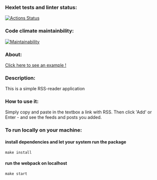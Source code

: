 ### Hexlet tests and linter status:

[![Actions Status](https://github.com/CryFromTheHeart/frontend-project-lvl3/workflows/hexlet-check/badge.svg)](https://github.com/CryFromTheHeart/frontend-project-lvl3/actions)

### Code climate maintainbility:

[![Maintainability](https://api.codeclimate.com/v1/badges/97c89b35395311463fe5/maintainability)](https://codeclimate.com/github/CryFromTheHeart/frontend-project-lvl3/maintainability)

### About:

[Click here to see an example !](https://frontend-project-lvl3-mu-ten.vercel.app)

### Description:

This is a simple RSS-reader application

### How to use it:

Simply copy and paste in the textbox a link with RSS. Then click 'Add' or Enter - and see the feeds and posts you added.

### To run locally on your machine:

#### install dependencies and let your system run the package

`make install`

#### run the webpack on localhost

`make start`
